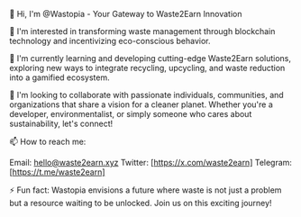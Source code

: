 👋 Hi, I'm @Wastopia - Your Gateway to Waste2Earn Innovation

👀 I'm interested in transforming waste management through blockchain technology and incentivizing eco-conscious behavior.

🌱 I'm currently learning and developing cutting-edge Waste2Earn solutions, exploring new ways to integrate recycling, upcycling, and waste reduction into a gamified ecosystem.

💞️ I'm looking to collaborate with passionate individuals, communities, and organizations that share a vision for a cleaner planet. Whether you're a developer, environmentalist, or simply someone who cares about sustainability, let's connect!

📫 How to reach me:

Email: hello@waste2earn.xyz
Twitter: [https://x.com/waste2earn]
Telegram: [https://t.me/waste2earn]

⚡ Fun fact: Wastopia envisions a future where waste is not just a problem but a resource waiting to be unlocked. Join us on this exciting journey!
